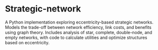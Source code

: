 # Strategic-network
A Python implementation exploring eccentricity-based strategic networks. Models the trade-off between network efficiency, link costs, and benefits using graph theory. Includes analysis of star, complete, double-node, and empty networks, with code to calculate utilities and optimize structures based on eccentricity. 
